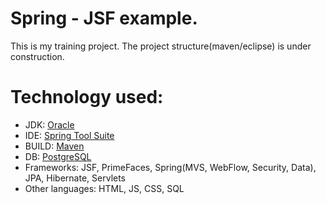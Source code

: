 Spring - JSF example.
=====================
This is my training project.
The project structure(maven/eclipse) is under construction. 

Technology used:
================
* JDK: [Oracle](http://www.oracle.com/technetwork/java/javase/downloads/index.html)
* IDE: [Spring Tool Suite](https://spring.io/tools/sts/all)
* BUILD: [Maven](http://maven.apache.org/download.cgi)
* DB: [PostgreSQL](http://www.postgresql.org/download)
* Frameworks: JSF, PrimeFaces, Spring(MVS, WebFlow, Security, Data), JPA, Hibernate, Servlets
* Other languages: HTML, JS, CSS, SQL


